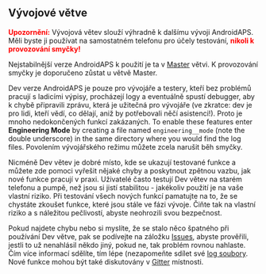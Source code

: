 ## Vývojové větve

<font color="#FF0000"><strong>Upozornění:</strong></font>
Vývojová větev slouží výhradně k dalšímu vývoji AndroidAPS. Měli byste ji používat na samostatném telefonu pro účely testování, <font color="#FF0000"><strong>nikoli k provozování smyčky!</strong></font>

Nejstabilnější verze AndroidAPS k použití je ta v [Master](https://github.com/nightscout/AndroidAPS/tree/master) větvi. K provozování smyčky je doporučeno zůstat u větvě Master.

Dev verze AndroidAPS je pouze pro vývojáře a testery, kteří bez problémů pracují s ladicími výpisy, procházejí logy a eventuálně spustí debugger, aby k chybě připravili zprávu, která je užitečná pro vývojáře (ve zkratce: dev je pro lidi, kteří vědí, co dělají, aniž by potřebovali něčí asistenci!). Proto je mnoho nedokončených funkcí zakázaných. To enable these features enter **Engineering Mode** by creating a file named `engineering__mode` (note the double underscore) in the same directory where you would find the log files. Povolením vývojářského režimu můžete zcela narušit běh smyčky.

Nicméně Dev větev je dobré místo, kde se ukazují testované funkce a můžete zde pomoci vyřešit nějaké chyby a poskytnout zpětnou vazbu, jak nové funkce pracují v praxi. Uživatelé často testují Dev větev na starém telefonu a pumpě, než jsou si jistí stabilitou - jakékoliv použití je na vaše vlastní riziko. Při testování všech nových funkcí pamatujte na to, že se chystáte zkoušet funkce, které jsou stále ve fázi vývoje. Čiňte tak na vlastní riziko a s náležitou pečlivostí, abyste neohrozili svou bezpečnost.

Pokud najdete chybu nebo si myslíte, že se stalo něco špatného při používání Dev větve, pak se podívejte na záložku [Issues](https://github.com/nightscout/AndroidAPS/issues), abyste prověřili, jestli to už nenahlásil někdo jiný, pokud ne, tak problém rovnou nahlaste. Čím více informací sdělíte, tím lépe (nezapomeňte sdílet své [log soubory](../Usage/Accessing-logfiles.md). Nové funkce mohou být také diskutovány v [Gitter](https://gitter.im/MilosKozak/AndroidAPS) místnosti.